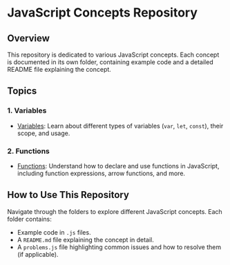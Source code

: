 ﻿# JavaScript Concepts Repository

## Overview
This repository is dedicated to various JavaScript concepts. Each concept is documented in its own folder, containing example code and a detailed README file explaining the concept.

## Topics

### 1. Variables
- [Variables](variables/README.md): Learn about different types of variables (`var`, `let`, `const`), their scope, and usage.

### 2. Functions
- [Functions](functions/README.md): Understand how to declare and use functions in JavaScript, including function expressions, arrow functions, and more.

## How to Use This Repository
Navigate through the folders to explore different JavaScript concepts. Each folder contains:
- Example code in `.js` files.
- A `README.md` file explaining the concept in detail.
- A `problems.js` file highlighting common issues and how to resolve them (if applicable).  

